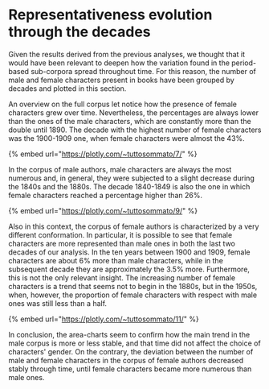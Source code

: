 # Representativeness evolution through the decades

Given the results derived from the previous analyses, we thought that it would have been relevant to deepen how the variation found in the period-based sub-corpora spread throughout time. For this reason, the number of male and female characters present in books have been grouped by decades and plotted in this section.

An overview on the full corpus let notice how the presence of female characters grew over time. Nevertheless, the percentages are always lower than the ones of the male characters, which are constantly more than the double until 1890. The decade with the highest number of female characters was the 1900-1909 one, when female characters were almost the 43%.

{% embed url="https://plotly.com/~tuttosommato/7/" %}

In the corpus of male authors, male characters are always the most numerous and, in general, they were subjected to a slight decrease during the 1840s and the 1880s. The decade 1840-1849 is also the one in which female characters reached a percentage higher than 26%.

{% embed url="https://plotly.com/~tuttosommato/9/" %}

Also in this context, the corpus of female authors is characterized by a very different conformation. In particular, it is possible to see that female characters are more represented than male ones in both the last two decades of our analysis. In the ten years between 1900 and 1909, female characters are about 6% more than male characters, while in the subsequent decade they are approximately the 3.5% more. Furthermore, this is not the only relevant insight. The increasing number of female characters is a trend that seems not to begin in the 1880s, but in the 1950s, when, however, the proportion of female characters with respect with male ones was still less than a half.

{% embed url="https://plotly.com/~tuttosommato/11/" %}

In conclusion, the area-charts seem to confirm how the main trend in the male corpus is more or less stable, and that time did not affect the choice of characters' gender. On the contrary, the deviation between the number of male and female characters in the corpus of female authors decreased stably through time, until female characters became more numerous than male ones.
